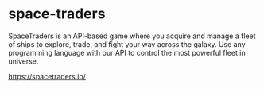 # space-traders

SpaceTraders is an API-based game where you acquire and manage a fleet of ships to explore, trade, and fight your way across the galaxy. Use any programming language with our API to control the most powerful fleet in universe.

https://spacetraders.io/
